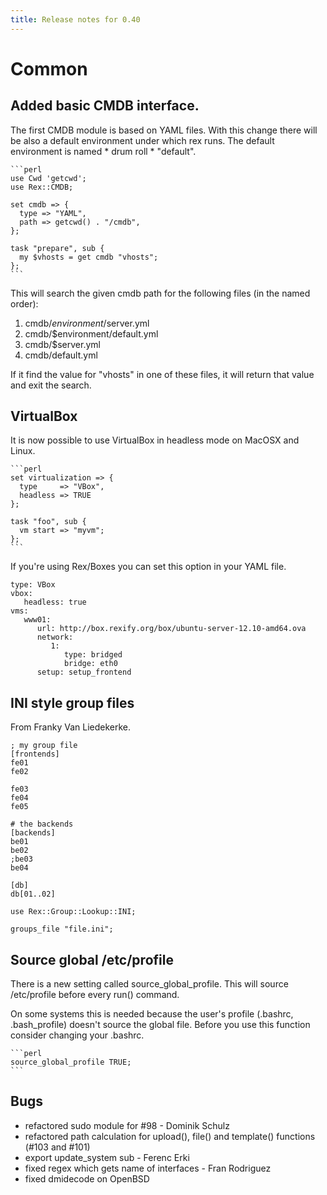 ```yaml
---
title: Release notes for 0.40
---
```


# Common

## Added basic CMDB interface.

The first CMDB module is based on YAML files. With this change there will be also a default environment under which rex runs. The default environment is named \* drum roll \* "default".

    ```perl
    use Cwd 'getcwd';
    use Rex::CMDB;

    set cmdb => {
      type => "YAML",
      path => getcwd() . "/cmdb",
    };

    task "prepare", sub {
      my $vhosts = get cmdb "vhosts";
    };
    ```

This will search the given cmdb path for the following files (in the named order):

1.  cmdb/$environment/$server.yml
2.  cmdb/$environment/default.yml
3.  cmdb/$server.yml
4.  cmdb/default.yml

If it find the value for "vhosts" in one of these files, it will return that value and exit the search.

## VirtualBox

It is now possible to use VirtualBox in headless mode on MacOSX and Linux.

    ```perl
    set virtualization => {
      type     => "VBox",
      headless => TRUE
    };

    task "foo", sub {
      vm start => "myvm";
    };
    ```

If you're using Rex/Boxes you can set this option in your YAML file.

    type: VBox
    vbox:
       headless: true
    vms:
       www01:
          url: http://box.rexify.org/box/ubuntu-server-12.10-amd64.ova
          network:
             1:
                type: bridged
                bridge: eth0
          setup: setup_frontend

## INI style group files

From Franky Van Liedekerke.

    ; my group file
    [frontends]
    fe01
    fe02

    fe03
    fe04
    fe05

    # the backends
    [backends]
    be01
    be02
    ;be03
    be04

    [db]
    db[01..02]

    use Rex::Group::Lookup::INI;

    groups_file "file.ini";

## Source global /etc/profile

There is a new setting called source\_global\_profile. This will source /etc/profile before every run() command.

On some systems this is needed because the user's profile (.bashrc, .bash\_profile) doesn't source the global file. Before you use this function consider changing your .bashrc.

    ```perl
    source_global_profile TRUE;
    ```

## Bugs

-   refactored sudo module for \#98 - Dominik Schulz
-   refactored path calculation for upload(), file() and template() functions (\#103 and \#101)
-   export update\_system sub - Ferenc Erki
-   fixed regex which gets name of interfaces - Fran Rodriguez
-   fixed dmidecode on OpenBSD

